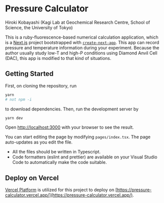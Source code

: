 # Pressure Calculator

Hiroki Kobayashi (Kagi Lab at Geochemical Research Centre, School of Science, the University of Tokyo)

This is a ruby-fluorescence-based numerical calculation application, which is a [Next.js](https://nextjs.org/) project bootstrapped with [`create-next-app`](https://github.com/vercel/next.js/tree/canary/packages/create-next-app). This app can record pressure and temperature information during your experiment. Because the author usually study low-T and high-P conditions using Diamond Anvil Cell (DAC), this app is modified to that kind of situations.

## Getting Started

First, on cloning the repository, run

```bash
yarn
# not npm -i
```

to download dependencies. Then, run the development server by

```bash
yarn dev
```

Open [http://localhost:3000](http://localhost:3000) with your browser to see the result.

You can start editing the page by modifying `pages/index.tsx`. The page auto-updates as you edit the file.

- All the files should be written in Typescript.
- Code formatters (eslint and prettier) are available on your Visual Studio Code to automatically make the code suitable.

## Deploy on Vercel

[Vercel Platform](https://vercel.com/new?utm_medium=default-template&filter=next.js&utm_source=create-next-app&utm_campaign=create-next-app-readme) is utilized for this project to deploy on [https://pressure-calculator.vercel.app/](https://pressure-calculator.vercel.app/).
